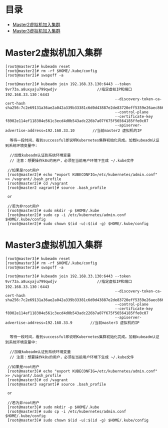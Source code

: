 
# 目录

* [Master2虚拟机加入集群](#Master2虚拟机加入集群)
* [Master3虚拟机加入集群](#Master3虚拟机加入集群)


# Master2虚拟机加入集群

    [root@master2]# kubeadm reset
    [root@master2]# rm -rf $HOME/.kube/config
    [root@master2]# swapoff -a

    [root@master2]# kubeadm join 192.168.33.130:6443 --token 9vr73a.a8uxyaju799qwdjv                  //指定虚拟IP和端口        192.168.33.130：6443
                                                     --discovery-token-ca-cert-hash sha256:7c2e69131a36ae2a042a339b33381c6d0d43887e2de83720eff5359e26aec866 
                                                     --control-plane
                                                     --certificate-key f8902e114ef118304e561c3ecd4d0b543adc226b7a07f675f56564185ffe0c07 
                                                     --apiserver-advertise-address=192.168.33.10        //当前master2 虚拟机的IP
  
      等待一段时间，看到successful即说明Kubernetes集群初始化完成。加载kubeadm认证到系统环境变量中:
        
      //加载kubeadm认证到系统环境变量           
      // 注意：想要操作k8s的用户，必须在当前用户环境下生成 ~/.kube文件
      
     //如果是root用户
     [root@master2]# echo "export KUBECONFIG=/etc/kubernetes/admin.conf" >> /vagrant/.bash_profile
     [root@master2]# cd /vagrant
     [root@master2 vagrant]# source .bash_profile 

     or 
     
     //若为非root用户
     [root@master2]# sudo mkdir -p $HOME/.kube
     [root@master2]# sudo cp -i /etc/kubernetes/admin.conf $HOME/.kube/config
     [root@master2]# sudo chown $(id -u):$(id -g) $HOME/.kube/config



# Master3虚拟机加入集群

    [root@master3]# kubeadm reset
    [root@master3]# rm -rf $HOME/.kube/config
    [root@master3]# swapoff -a

    [root@master3]# kubeadm join 192.168.33.130:6443 --token 9vr73a.a8uxyaju799qwdjv                  //指定虚拟IP和端口        192.168.33.130：6443
                                                     --discovery-token-ca-cert-hash sha256:7c2e69131a36ae2a042a339b33381c6d0d43887e2de83720eff5359e26aec866 
                                                     --control-plane
                                                     --certificate-key f8902e114ef118304e561c3ecd4d0b543adc226b7a07f675f56564185ffe0c07 
                                                     --apiserver-advertise-address=192.168.33.9        //当前master3 虚拟机的IP


      等待一段时间，看到successful即说明Kubernetes集群初始化完成。加载kubeadm认证到系统环境变量中:
        
      //加载kubeadm认证到系统环境变量           
      // 注意：想要操作k8s的用户，必须在当前用户环境下生成 ~/.kube文件
      
     //如果是root用户
     [root@master3]# echo "export KUBECONFIG=/etc/kubernetes/admin.conf" >> /vagrant/.bash_profile
     [root@master3]# cd /vagrant
     [root@master3 vagrant]# source .bash_profile 

     or 
     
     //若为非root用户
     [root@master3]# sudo mkdir -p $HOME/.kube
     [root@master3]# sudo cp -i /etc/kubernetes/admin.conf $HOME/.kube/config
     [root@master3]# sudo chown $(id -u):$(id -g) $HOME/.kube/config




